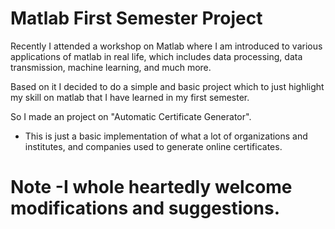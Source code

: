 # Matlab First Semester Project

Recently I attended a workshop on Matlab where I am introduced to various applications of matlab in real life, which includes data processing, data transmission, machine learning, and much more.

Based on it I decided to do a simple and basic project which to just highlight my skill on matlab that I have learned in my first semester.

So I made an project on "Automatic Certificate Generator".


- This is just a basic implementation of what a lot of organizations and institutes, and companies used to generate online certificates.


# Note -I whole heartedly welcome modifications and suggestions.
